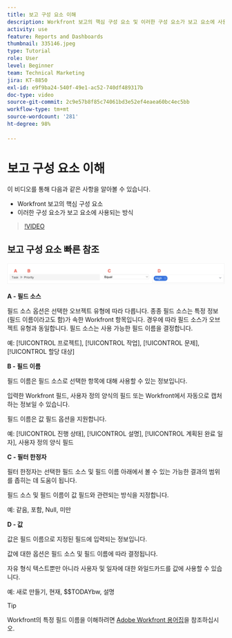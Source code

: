 ```yaml
---
title: 보고 구성 요소 이해
description: Workfront 보고의 핵심 구성 요소 및 이러한 구성 요소가 보고 요소에 사용되는 방식에 대해 알아봅니다.
activity: use
feature: Reports and Dashboards
thumbnail: 335146.jpeg
type: Tutorial
role: User
level: Beginner
team: Technical Marketing
jira: KT-8850
exl-id: e9f9ba24-540f-49e1-ac52-740df489317b
doc-type: video
source-git-commit: 2c9e57b8f85c74061bd3e52ef4eaea60bc4ec5bb
workflow-type: tm+mt
source-wordcount: '281'
ht-degree: 98%

---
```


# 보고 구성 요소 이해

이 비디오를 통해 다음과 같은 사항을 알아볼 수 있습니다.

* Workfront 보고의 핵심 구성 요소
* 이러한 구성 요소가 보고 요소에 사용되는 방식

>[!VIDEO](https://video.tv.adobe.com/v/335146/?quality=12&learn=on)

## 보고 구성 요소 빠른 참조

![필터를 생성하는 화면 이미지](assets/reporting-components-1.png)

**A - 필드 소스**

필드 소스 옵션은 선택한 오브젝트 유형에 따라 다릅니다. 종종 필드 소스는 특정 정보(필드 이름이라고도 함)가 속한 Workfront 항목입니다. 경우에 따라 필드 소스가 오브젝트 유형과 동일합니다.
필드 소스는 사용 가능한 필드 이름을 결정합니다.

예: [!UICONTROL 프로젝트], [!UICONTROL 작업], [!UICONTROL 문제], [!UICONTROL 할당 대상]

**B - 필드 이름**

필드 이름은 필드 소스로 선택한 항목에 대해 사용할 수 있는 정보입니다.

입력한 Workfront 필드, 사용자 정의 양식의 필드 또는 Workfront에서 자동으로 캡처하는 정보일 수 있습니다.

필드 이름은 값 필드 옵션을 지원합니다.

예: [!UICONTROL 진행 상태], [!UICONTROL 설명], [!UICONTROL 계획된 완료 일자], 사용자 정의 양식 필드

**C - 필터 한정자**

필터 한정자는 선택한 필드 소스 및 필드 이름 아래에서 볼 수 있는 가능한 결과의 범위를 좁히는 데 도움이 됩니다.

필드 소스 및 필드 이름이 값 필드와 관련되는 방식을 지정합니다.

예: 같음, 포함, Null, 미만

**D - 값**

값은 필드 이름으로 지정된 필드에 입력되는 정보입니다.

값에 대한 옵션은 필드 소스 및 필드 이름에 따라 결정됩니다.

자유 형식 텍스트뿐만 아니라 사용자 및 일자에 대한 와일드카드를 값에 사용할 수 있습니다.

예: 새로 만들기, 현재, $$TODAYbw, 설명

>[!TIP]
>
>Workfront의 특정 필드 이름을 이해하려면 [Adobe Workfront 용어집](https://experienceleague.adobe.com/docs/workfront/using/basics/workfront-terminology-glossary.html?lang=ko-KR)을 참조하십시오.

